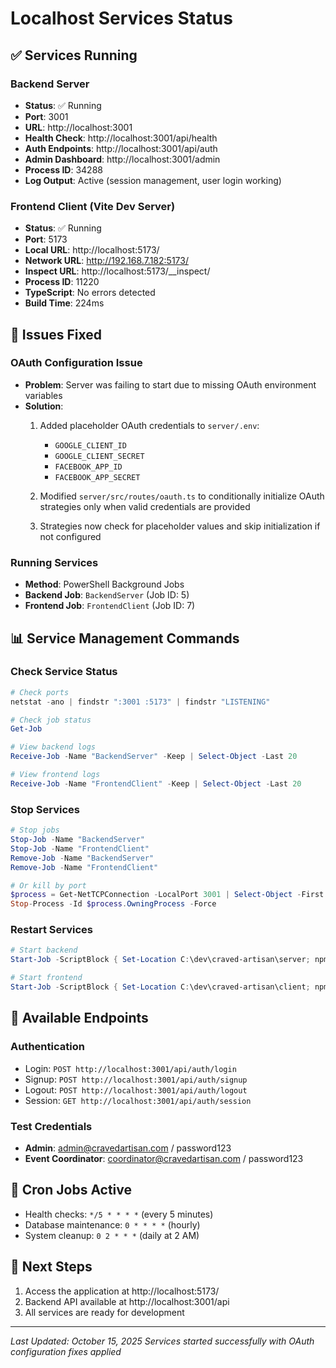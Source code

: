 # Localhost Services Status

## ✅ Services Running

### Backend Server
- **Status**: ✅ Running
- **Port**: 3001
- **URL**: http://localhost:3001
- **Health Check**: http://localhost:3001/api/health
- **Auth Endpoints**: http://localhost:3001/api/auth
- **Admin Dashboard**: http://localhost:3001/admin
- **Process ID**: 34288
- **Log Output**: Active (session management, user login working)

### Frontend Client (Vite Dev Server)
- **Status**: ✅ Running  
- **Port**: 5173
- **Local URL**: http://localhost:5173/
- **Network URL**: http://192.168.7.182:5173/
- **Inspect URL**: http://localhost:5173/__inspect/
- **Process ID**: 11220
- **TypeScript**: No errors detected
- **Build Time**: 224ms

## 🔧 Issues Fixed

### OAuth Configuration Issue
- **Problem**: Server was failing to start due to missing OAuth environment variables
- **Solution**: 
  1. Added placeholder OAuth credentials to `server/.env`:
     - `GOOGLE_CLIENT_ID`
     - `GOOGLE_CLIENT_SECRET`
     - `FACEBOOK_APP_ID`
     - `FACEBOOK_APP_SECRET`
  
  2. Modified `server/src/routes/oauth.ts` to conditionally initialize OAuth strategies only when valid credentials are provided
  
  3. Strategies now check for placeholder values and skip initialization if not configured

### Running Services
- **Method**: PowerShell Background Jobs
- **Backend Job**: `BackendServer` (Job ID: 5)
- **Frontend Job**: `FrontendClient` (Job ID: 7)

## 📊 Service Management Commands

### Check Service Status
```powershell
# Check ports
netstat -ano | findstr ":3001 :5173" | findstr "LISTENING"

# Check job status
Get-Job

# View backend logs
Receive-Job -Name "BackendServer" -Keep | Select-Object -Last 20

# View frontend logs
Receive-Job -Name "FrontendClient" -Keep | Select-Object -Last 20
```

### Stop Services
```powershell
# Stop jobs
Stop-Job -Name "BackendServer"
Stop-Job -Name "FrontendClient"
Remove-Job -Name "BackendServer"
Remove-Job -Name "FrontendClient"

# Or kill by port
$process = Get-NetTCPConnection -LocalPort 3001 | Select-Object -First 1
Stop-Process -Id $process.OwningProcess -Force
```

### Restart Services
```powershell
# Start backend
Start-Job -ScriptBlock { Set-Location C:\dev\craved-artisan\server; npm run dev } -Name "BackendServer"

# Start frontend
Start-Job -ScriptBlock { Set-Location C:\dev\craved-artisan\client; npm run dev } -Name "FrontendClient"
```

## 🔐 Available Endpoints

### Authentication
- Login: `POST http://localhost:3001/api/auth/login`
- Signup: `POST http://localhost:3001/api/auth/signup`
- Logout: `POST http://localhost:3001/api/auth/logout`
- Session: `GET http://localhost:3001/api/auth/session`

### Test Credentials
- **Admin**: admin@cravedartisan.com / password123
- **Event Coordinator**: coordinator@cravedartisan.com / password123

## 📝 Cron Jobs Active
- Health checks: `*/5 * * * *` (every 5 minutes)
- Database maintenance: `0 * * * *` (hourly)
- System cleanup: `0 2 * * *` (daily at 2 AM)

## 🎯 Next Steps
1. Access the application at http://localhost:5173/
2. Backend API available at http://localhost:3001/api
3. All services are ready for development

---
*Last Updated: October 15, 2025*
*Services started successfully with OAuth configuration fixes applied*
